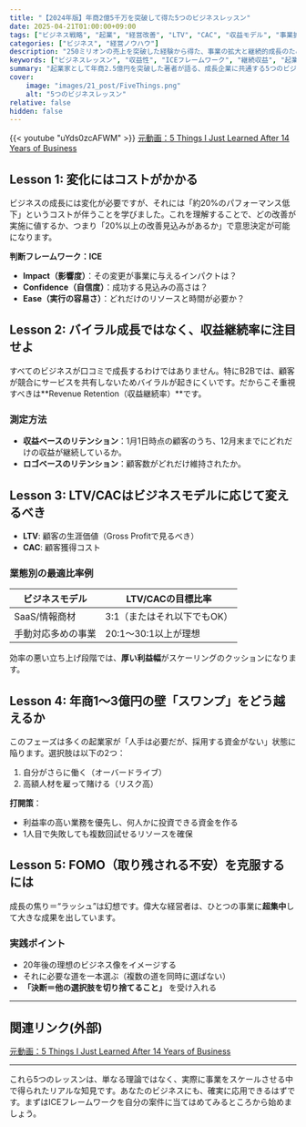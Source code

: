 ```yaml
---
title: "【2024年版】年商2億5千万を突破して得た5つのビジネスレッスン"
date: 2025-04-21T01:00:00+09:00
tags: ["ビジネス戦略", "起業", "経営改善", "LTV", "CAC", "収益モデル", "事業拡大"]
categories: ["ビジネス", "経営ノウハウ"]
description: "250ミリオンの売上を突破した経験から得た、事業の拡大と継続的成長のための5つの実践的ビジネス戦略について詳しく解説。ICEフレームワークやLTV/CAC比率、成長フェーズごとの課題と対応策を具体的に紹介。"
keywords: ["ビジネスレッスン", "収益性", "ICEフレームワーク", "継続収益", "起業家思考", "組織拡大", "フォーカスの重要性"]
summary: "起業家として年商2.5億円を突破した著者が語る、成長企業に共通する5つのビジネスレッスン。変化のコスト、収益の持続性、LTV/CAC比率の最適化、1～3億の壁の突破法、FOMOを克服する集中力の持ち方など、実体験から得た知見を余すことなく紹介します。"
cover:
    image: "images/21_post/FiveThings.png"
    alt: "5つのビジネスレッスン"
relative: false
hidden: false
---
```


{{< youtube "uYds0zcAFWM" >}}
[元動画：5 Things I Just Learned After 14 Years of Business](https://www.youtube.com/watch?v=uYds0zcAFWM)


## Lesson 1: 変化にはコストがかかる
ビジネスの成長には変化が必要ですが、それには「約20%のパフォーマンス低下」というコストが伴うことを学びました。これを理解することで、どの改善が実施に値するか、つまり「20%以上の改善見込みがあるか」で意思決定が可能になります。

**判断フレームワーク：ICE**
- **Impact（影響度）**：その変更が事業に与えるインパクトは？
- **Confidence（自信度）**：成功する見込みの高さは？
- **Ease（実行の容易さ）**：どれだけのリソースと時間が必要か？

## Lesson 2: バイラル成長ではなく、収益継続率に注目せよ
すべてのビジネスが口コミで成長するわけではありません。特にB2Bでは、顧客が競合にサービスを共有しないためバイラルが起きにくいです。だからこそ重視すべきは**Revenue Retention（収益継続率）**です。

### 測定方法
- **収益ベースのリテンション**：1月1日時点の顧客のうち、12月末までにどれだけの収益が継続しているか。
- **ロゴベースのリテンション**：顧客数がどれだけ維持されたか。

## Lesson 3: LTV/CACはビジネスモデルに応じて変えるべき
- **LTV**: 顧客の生涯価値（Gross Profitで見るべき）
- **CAC**: 顧客獲得コスト

### 業態別の最適比率例
| ビジネスモデル | LTV/CACの目標比率 |
|----------------|------------------|
| SaaS/情報商材  | 3:1（またはそれ以下でもOK） |
| 手動対応多めの事業 | 20:1〜30:1以上が理想 |

効率の悪い立ち上げ段階では、**厚い利益幅**がスケーリングのクッションになります。

## Lesson 4: 年商1〜3億円の壁「スワンプ」をどう越えるか
このフェーズは多くの起業家が「人手は必要だが、採用する資金がない」状態に陥ります。選択肢は以下の2つ：
1. 自分がさらに働く（オーバードライブ）
2. 高額人材を雇って賭ける（リスク高）

**打開策**：
- 利益率の高い業務を優先し、何人かに投資できる資金を作る
- 1人目で失敗しても複数回試せるリソースを確保

## Lesson 5: FOMO（取り残される不安）を克服するには
成長の焦り＝“ラッシュ”は幻想です。偉大な経営者は、ひとつの事業に**超集中**して大きな成果を出しています。

### 実践ポイント
- 20年後の理想のビジネス像をイメージする
- それに必要な道を一本選ぶ（複数の道を同時に選ばない）
-  **「決断＝他の選択肢を切り捨てること」** を受け入れる

---

## 関連リンク(外部)
[元動画：5 Things I Just Learned After 14 Years of Business](https://www.youtube.com/watch?v=uYds0zcAFWM)

---

これら5つのレッスンは、単なる理論ではなく、実際に事業をスケールさせる中で得られたリアルな知見です。あなたのビジネスにも、確実に応用できるはずです。まずはICEフレームワークを自分の案件に当てはめてみるところから始めましょう。

